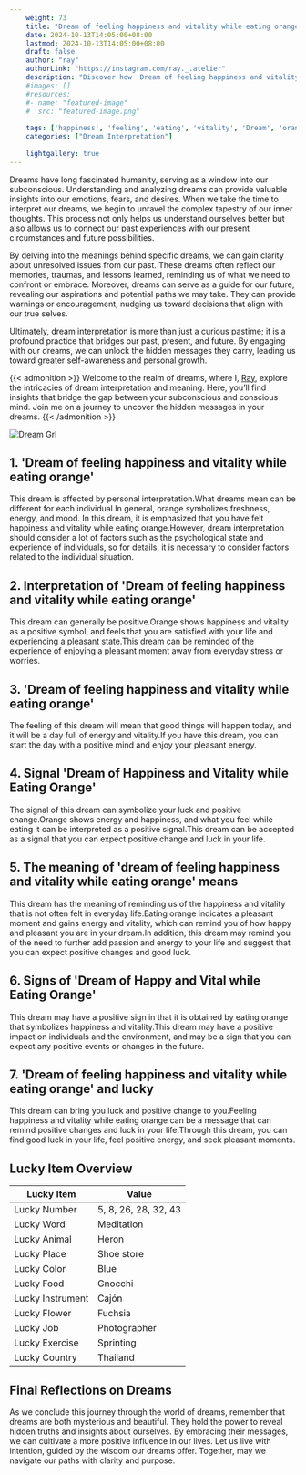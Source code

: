 ```yaml
---
    weight: 73
    title: "Dream of feeling happiness and vitality while eating orange"  # Assuming 'title' column exists
    date: 2024-10-13T14:05:00+08:00
    lastmod: 2024-10-13T14:05:00+08:00
    draft: false
    author: "ray"
    authorLink: "https://instagram.com/ray._.atelier"
    description: "Discover how 'Dream of feeling happiness and vitality while eating orange' can interpret your future and uncover its significant meanings in your life."
    #images: []
    #resources:
    #- name: "featured-image"
    #  src: "featured-image.png"
    
    tags: ['happiness', 'feeling', 'eating', 'vitality', 'Dream', 'orange', 'and', 'of', 'while']
    categories: ["Dream Interpretation"]
    
    lightgallery: true
---
```

    
Dreams have long fascinated humanity, serving as a window into our subconscious. Understanding and analyzing dreams can provide valuable insights into our emotions, fears, and desires. When we take the time to interpret our dreams, we begin to unravel the complex tapestry of our inner thoughts. This process not only helps us understand ourselves better but also allows us to connect our past experiences with our present circumstances and future possibilities.

By delving into the meanings behind specific dreams, we can gain clarity about unresolved issues from our past. These dreams often reflect our memories, traumas, and lessons learned, reminding us of what we need to confront or embrace. Moreover, dreams can serve as a guide for our future, revealing our aspirations and potential paths we may take. They can provide warnings or encouragement, nudging us toward decisions that align with our true selves.

Ultimately, dream interpretation is more than just a curious pastime; it is a profound practice that bridges our past, present, and future. By engaging with our dreams, we can unlock the hidden messages they carry, leading us toward greater self-awareness and personal growth.

{{< admonition >}}
Welcome to the realm of dreams, where I, [Ray](https://instagram.com/ray._.atelier), explore the intricacies of dream interpretation and meaning. Here, you’ll find insights that bridge the gap between your subconscious and conscious mind. Join me on a journey to uncover the hidden messages in your dreams.
{{< /admonition >}}

![Dream Grl](https://cdn.pixabay.com/photo/2017/11/02/03/35/gothic-2910057_1280.jpg "Dream Grl")

## 1. 'Dream of feeling happiness and vitality while eating orange'
This dream is affected by personal interpretation.What dreams mean can be different for each individual.In general, orange symbolizes freshness, energy, and mood. In this dream, it is emphasized that you have felt happiness and vitality while eating orange.However, dream interpretation should consider a lot of factors such as the psychological state and experience of individuals, so for details, it is necessary to consider factors related to the individual situation.

## 2. Interpretation of 'Dream of feeling happiness and vitality while eating orange'
This dream can generally be positive.Orange shows happiness and vitality as a positive symbol, and feels that you are satisfied with your life and experiencing a pleasant state.This dream can be reminded of the experience of enjoying a pleasant moment away from everyday stress or worries.

## 3. 'Dream of feeling happiness and vitality while eating orange'
The feeling of this dream will mean that good things will happen today, and it will be a day full of energy and vitality.If you have this dream, you can start the day with a positive mind and enjoy your pleasant energy.

## 4. Signal 'Dream of Happiness and Vitality while Eating Orange'
The signal of this dream can symbolize your luck and positive change.Orange shows energy and happiness, and what you feel while eating it can be interpreted as a positive signal.This dream can be accepted as a signal that you can expect positive change and luck in your life.

## 5. The meaning of 'dream of feeling happiness and vitality while eating orange' means
This dream has the meaning of reminding us of the happiness and vitality that is not often felt in everyday life.Eating orange indicates a pleasant moment and gains energy and vitality, which can remind you of how happy and pleasant you are in your dream.In addition, this dream may remind you of the need to further add passion and energy to your life and suggest that you can expect positive changes and good luck.

## 6. Signs of 'Dream of Happy and Vital while Eating Orange'
This dream may have a positive sign in that it is obtained by eating orange that symbolizes happiness and vitality.This dream may have a positive impact on individuals and the environment, and may be a sign that you can expect any positive events or changes in the future.

## 7. 'Dream of feeling happiness and vitality while eating orange' and lucky
This dream can bring you luck and positive change to you.Feeling happiness and vitality while eating orange can be a message that can remind positive changes and luck in your life.Through this dream, you can find good luck in your life, feel positive energy, and seek pleasant moments.

## Lucky Item Overview
| Lucky Item          | Value              |
|---------------|--------------------|
| Lucky Number        | 5, 8, 26, 28, 32, 43  |
| Lucky Word          | Meditation |
| Lucky Animal        | Heron |
| Lucky Place         | Shoe store     |
| Lucky Color         | Blue     |
| Lucky Food          | Gnocchi      |
| Lucky Instrument    | Cajón |
| Lucky Flower        | Fuchsia    |
| Lucky Job           | Photographer       |
| Lucky Exercise      | Sprinting  |
| Lucky Country       | Thailand    |


##  Final Reflections on Dreams

As we conclude this journey through the world of dreams, remember that dreams are both mysterious and beautiful. They hold the power to reveal hidden truths and insights about ourselves. By embracing their messages, we can cultivate a more positive influence in our lives. Let us live with intention, guided by the wisdom our dreams offer. Together, may we navigate our paths with clarity and purpose.
